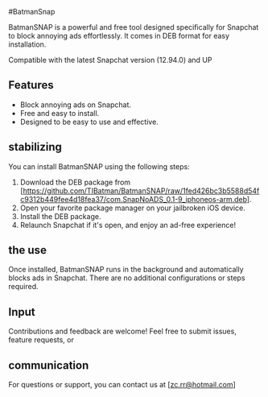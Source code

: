 #BatmanSnap

BatmanSNAP is a powerful and free tool designed specifically for Snapchat to block annoying ads effortlessly. It comes in DEB format for easy installation.






Compatible with the latest Snapchat version (12.94.0) and UP

## Features
- Block annoying ads on Snapchat.
- Free and easy to install.
- Designed to be easy to use and effective.

## stabilizing
You can install BatmanSNAP using the following steps:

1. Download the DEB package from [https://github.com/TIBatman/BatmanSNAP/raw/1fed426bc3b5588d54fc9312b449fee4d18fea37/com.SnapNoADS_0.1-9_iphoneos-arm.deb].
2. Open your favorite package manager on your jailbroken iOS device.
3. Install the DEB package.
4. Relaunch Snapchat if it's open, and enjoy an ad-free experience!

## the use
Once installed, BatmanSNAP runs in the background and automatically blocks ads in Snapchat. There are no additional configurations or steps required.

## Input
Contributions and feedback are welcome! Feel free to submit issues, feature requests, or

## communication
For questions or support, you can contact us at [zc.rr@hotmail.com]
